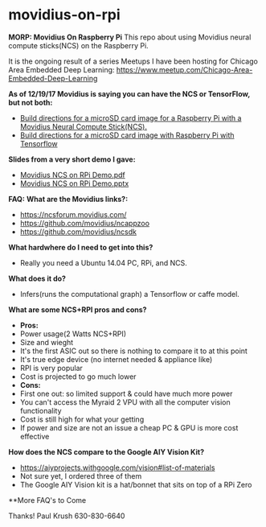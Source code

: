# movidius-on-rpi

**MORP:  Movidius On Raspberry Pi**
This repo about using Movidius neural compute sticks(NCS) on the Raspberry Pi.

It is the ongoing result of a series Meetups I have been hosting for Chicago Area Embedded Deep Learning:
https://www.meetup.com/Chicago-Area-Embedded-Deep-Learning




**As of 12/19/17 Movidius is saying you can have the NCS or TensorFlow, but not both:**
* [Build directions for a microSD card image for a Raspberry Pi with a Movidius Neural Compute Stick(NCS).](build.md)
* [Build directions for a microSD card image with Raspberry Pi with Tensorflow](tensorflow_build.md)

**Slides from a very short demo I gave:**
* [Movidius NCS on RPi Demo.pdf](movidius_ncs_on_rpi_demo.pdf)
* [Movidius NCS on RPi Demo.pptx](movidius_ncs_on_rpi_demo.pptx)

**FAQ:**
**What are the Movidius links?:**
* https://ncsforum.movidius.com/
* https://github.com/movidius/ncappzoo
* https://github.com/movidius/ncsdk

**What hardwhere do I need to get into this?**
* Really you need a Ubuntu 14.04 PC, RPi, and NCS.

**What does it do?**
* Infers(runs the computational graph) a Tensorflow or caffe model.

**What are some NCS+RPI pros and cons?**
* **Pros:**
* Power usage(2 Watts NCS+RPI)
* Size and wieght 
* It's the first ASIC out so there is nothing to compare it to at this point
* It's true edge device (no internet needed & appliance like) 
* RPI is very popular
* Cost is projected to go much lower
* **Cons:**
* First one out: so limited support & could have much more power
* You can't access the Myraid 2 VPU with all the computer vision functionality
* Cost is still high for what your getting
* If power and size are not an issue a cheap PC & GPU is more cost effective

**How does the NCS compare to the Google AIY Vision Kit?**
* https://aiyprojects.withgoogle.com/vision#list-of-materials
* Not sure yet, I ordered three of them
* The Google AIY Vision kit is a hat/bonnet that sits on top of a RPi Zero

**More FAQ's to Come


Thanks!
Paul Krush
630-830-6640


